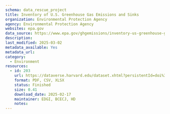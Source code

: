 ```yaml
---
schema: data_rescue_project 
title: Inventory of U.S. Greenhouse Gas Emissions and Sinks
organization: Environmental Protection Agency
agency: Environmental Protection Agency
websites: epa.gov
data_source: https://www.epa.gov/ghgemissions/inventory-us-greenhouse-gas-emissions-and-sinks-1990-2022
description: 
last_modified: 2025-03-02
metadata_available: Yes
metadata_url: 
category:
  - Environment
resources:
  - id: 203
    url: https://dataverse.harvard.edu/dataset.xhtml?persistentId=doi%3A10.7910%2FDVN%2FTQG6RR&version=DRAFT
    format: PDF, CSV, XLSX
    status: Finished
    size: 0.41
    download_date: 2025-02-17
    maintainer: EDGI, BCECJ, HD
    notes: 
---
```

